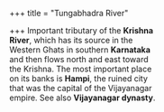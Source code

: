 +++
title = "Tungabhadra River"

+++
Important tributary of the **Krishna**  
**River**, which has its source in the  
Western Ghats in southern **Karnataka**  
and then flows north and east toward  
the Krishna. The most important place  
on its banks is **Hampi**, the ruined city  
that was the capital of the Vijayanagar  
empire. See also **Vijayanagar dynasty**.